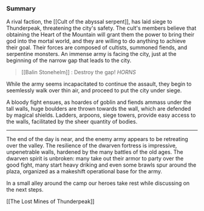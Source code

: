 

### Summary

A rival faction, the [[Cult of the abyssal serpent]], has laid siege to Thunderpeak, threatening the city's safety. The cult's members believe that obtaining the Heart of the Mountain will grant them the power to bring their god into the mortal world, and they are willing to do anything to achieve their goal. Their forces are composed of cultists, summoned fiends, and serpentine monsters. 
An immense army is facing the city, just at the beginning of the narrow gap that leads to the city. 

> [[Balin Stonehelm]] : Destroy the gap! 
> *HORNS*

While the army seems incapacitated to continue the assault, they begin to seemlessly walk over thin air, and proceed to put the city under siege.

A bloody fight ensues, as hoardes of goblin and fiends ammass under the tall walls, huge boulders are thrown towards the wall, which are defended by magical shields.
Ladders, arpoons, siege towers, provide easy access to the walls, facilitated by the sheer quantity of bodies.

<hr>

The end of the day is near, and the enemy army appears to be retreating over the valley. The resilience of the dwarven fortress is impressive, unpenetrable walls, hardened by the many battles of the old ages. The dwarven spirit is unbroken: many take out their armor to party over the good fight, many start heavy driking and even some brawls spur around the plaza, organized as a makeshift operational base for the army.

In a small alley around the camp our heroes take rest while discussing on the next steps.

[[The Lost Mines of Thunderpeak]]